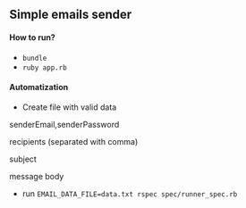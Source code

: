## Simple emails sender

#### How to run?
* `bundle`
* `ruby app.rb`

#### Automatization
* Create file with valid data

senderEmail,senderPassword

recipients (separated with comma)

subject

message body

* run `EMAIL_DATA_FILE=data.txt rspec spec/runner_spec.rb`

